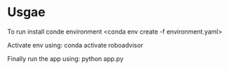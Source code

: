 # Usgae

To run install conde environment <conda env create -f environment.yaml>

Activate env using: conda activate roboadvisor

Finally run the app using: python app.py
